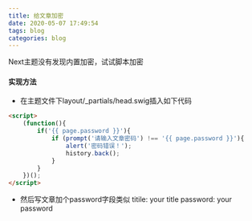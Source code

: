 ```yaml
---
title: 给文章加密
date: 2020-05-07 17:49:54
tags: blog
categories: blog
---
```

Next主题没有发现内置加密，试试脚本加密
<!--more-->
#### 实现方法
- 在主题文件下layout/_partials/head.swig插入如下代码
```html
<script>
    (function(){
        if('{{ page.password }}'){
            if (prompt('请输入文章密码') !== '{{ page.password }}'){
                alert('密码错误！');
                history.back();
            }
        }
    })();
</script>
```
- 然后写文章加个password字段类似 
titile: your title
password: your password
